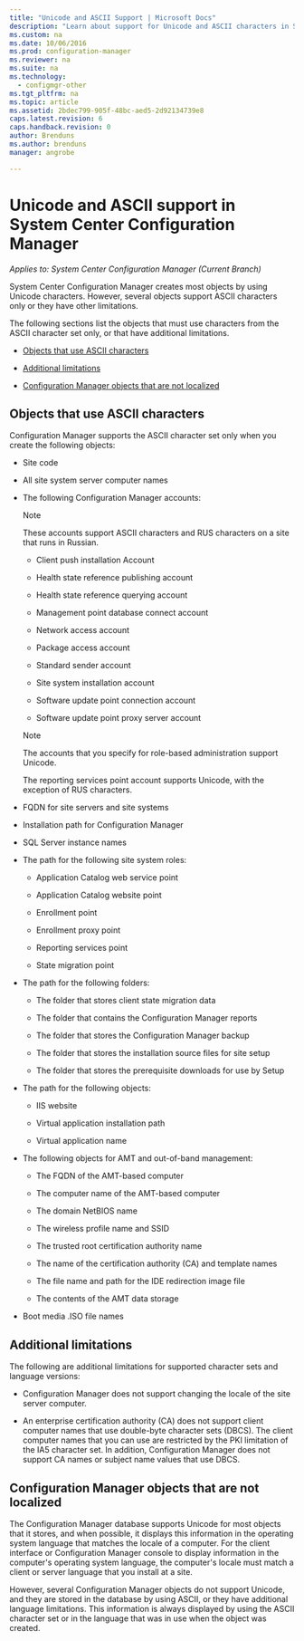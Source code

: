 ```yaml
---
title: "Unicode and ASCII Support | Microsoft Docs"
description: "Learn about support for Unicode and ASCII characters in System Center Configuration Manager objects."
ms.custom: na
ms.date: 10/06/2016
ms.prod: configuration-manager
ms.reviewer: na
ms.suite: na
ms.technology:
  - configmgr-other
ms.tgt_pltfrm: na
ms.topic: article
ms.assetid: 2bdec799-905f-48bc-aed5-2d92134739e8
caps.latest.revision: 6
caps.handback.revision: 0
author: Brendunsms.author: brendunsmanager: angrobe

---
```

# Unicode and ASCII support in System Center Configuration Manager*Applies to: System Center Configuration Manager (Current Branch)*
System Center Configuration Manager creates most objects by using Unicode characters. However, several objects support ASCII characters only or they have other limitations.  

 The following sections list the objects that must use characters from the ASCII character set only, or that have additional limitations.  

-   [Objects that use ASCII characters](#BKMK_ASCIIchar)  

-   [Additional limitations](#BKMK_OtherCharLimitations)  

-   [Configuration Manager objects that are not localized](#BKMK_LangNonLocalize)  

##  <a name="BKMK_ASCIIchar"></a> Objects that use ASCII characters  
 Configuration Manager supports the ASCII character set only when you create the following objects:  

-   Site code  

-   All site system server computer names  

-   The following Configuration Manager accounts:  

    > [!NOTE]  
    >  These accounts support ASCII characters and RUS characters on a site that runs in Russian.  

    -   Client push installation Account  

    -   Health state reference publishing account  

    -   Health state reference querying account  

    -   Management point database connect account  

    -   Network access account  

    -   Package access account  

    -   Standard sender account  

    -   Site system installation account  

    -   Software update point connection account  

    -   Software update point proxy server account  

    > [!NOTE]  
    >  The accounts that you specify for role-based administration support Unicode.  
    >   
    >  The reporting services point account supports Unicode, with the exception of RUS characters.  

-   FQDN for site servers and site systems  

-   Installation path for Configuration Manager  

-   SQL Server instance names  

-   The path for the following site system roles:  

    -   Application Catalog web service point  

    -   Application Catalog website point  

    -   Enrollment point  

    -   Enrollment proxy point  

    -   Reporting services point  

    -   State migration point  

-   The path for the following folders:  

    -   The folder that stores client state migration data  

    -   The folder that contains the Configuration Manager reports  

    -   The folder that stores the Configuration Manager backup  

    -   The folder that stores the installation source files for site setup  

    -   The folder that stores the prerequisite downloads for use by Setup  

-   The path for the following objects:  

    -   IIS website  

    -   Virtual application installation path  

    -   Virtual application name  

-   The following objects for AMT and out-of-band management:  

    -   The FQDN of the AMT-based computer  

    -   The computer name of the AMT-based computer  

    -   The domain NetBIOS name  

    -   The wireless profile name and SSID  

    -   The trusted root certification authority name  

    -   The name of the certification authority (CA) and template names  

    -   The file name and path for the IDE redirection image file  

    -   The contents of the AMT data storage  

-   Boot media .ISO file names  

##  <a name="BKMK_OtherCharLimitations"></a> Additional limitations  
 The following are additional limitations for supported character sets and language versions:  

-   Configuration Manager does not support changing the locale of the site server computer.  

-   An enterprise certification authority (CA) does not support client computer names that use double-byte character sets (DBCS). The client computer names that you can use are restricted by the PKI limitation of the IA5 character set. In addition, Configuration Manager does not support CA names or subject name values that use DBCS.  

##  <a name="BKMK_LangNonLocalize"></a> Configuration Manager objects that are not localized  
 The Configuration Manager database supports Unicode for most objects that it stores, and when possible, it displays this information in the operating system language that matches the locale of a computer. For the client interface or Configuration Manager console to display information in the computer's operating system language, the computer's locale must match a client or server language that you install at a site.  

 However, several Configuration Manager objects do not support Unicode, and they are stored in the database by using ASCII, or they have additional language limitations. This information is always displayed by using the ASCII character set or in the language that was in use when the object was created.  
